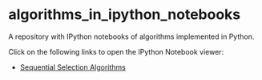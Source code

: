 algorithms_in_ipython_notebooks
===============================

A repository with IPython notebooks of algorithms implemented in Python.


Click on the following links to open the IPython Notebook viewer:

- [Sequential Selection Algorithms](http://nbviewer.ipython.org/github/rasbt/algorithms_in_ipython_notebooks/blob/master/ipython_nbs/sequential_selection_algorithms.ipynb?create=1)